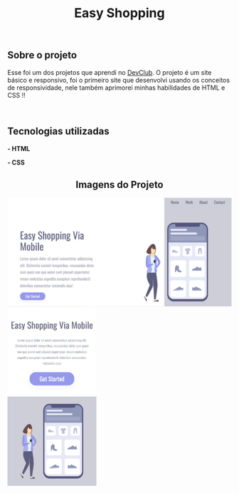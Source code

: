 <h1 align="center">Easy Shopping</h1>
<br>
<h2>Sobre o projeto</h2>
<p>Esse foi um dos projetos que aprendi no <a href="https://rodolfomori.com.br/devclub">DevClub</a>. O projeto é um site básico e responsivo, foi o primeiro site que desenvolvi usando os conceitos de responsividade, nele também aprimorei minhas habilidades de HTML e CSS !!</p>
<br>
<h2>Tecnologias utilizadas</h2>
<p><b>- HTML</b></p>
<p><b>- CSS</b></p>
<h2 align="center">Imagens do Projeto</h2>
<p>
<img src="https://github.com/Matheus-AlvesCS/Projeto-responsivo/blob/main/assets/Desktop.png?raw=true" width="600" />
<img src="https://github.com/Matheus-AlvesCS/Projeto-responsivo/blob/main/assets/Mobile.png?raw=true" width="200" height="400"/>
</p>

